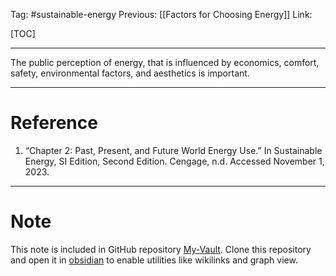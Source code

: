 Tag: #sustainable-energy 
Previous: [[Factors for Choosing Energy]]
Link: 

[TOC]

---

The public perception of energy, that is influenced by economics, comfort, safety, environmental factors, and aesthetics is important.

---

# Reference

1. “Chapter 2: Past, Present, and Future World Energy Use.” In Sustainable Energy, SI Edition, Second Edition. Cengage, n.d. Accessed November 1, 2023.

---

# Note

This note is included in GitHub repository [My-Vault](https://github.com/LittleD3092/My-Vault.git). Clone this repository and open it in [obsidian](https://obsidian.md/) to enable utilities like wikilinks and graph view.